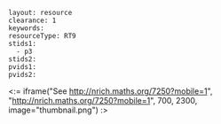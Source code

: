 ````
layout: resource
clearance: 1
keywords:
resourceType: RT9
stids1: 
  - p3
stids2:
pvids1:
pvids2:

````

<:= iframe("See http://nrich.maths.org/7250?mobile=1", "http://nrich.maths.org/7250?mobile=1", 700, 2300, image="thumbnail.png") :>

